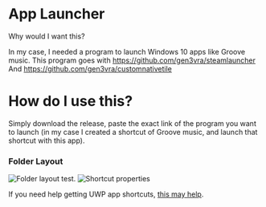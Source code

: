 # App Launcher
Why would I want this? 

In my case, I needed a program to launch Windows 10 apps like Groove music. This program goes with 
https://github.com/gen3vra/steamlauncher
And
https://github.com/gen3vra/customnativetile

# How do I use this?
Simply download the release, paste the exact link of the program you want to launch (in my case I created a shortcut of Groove music, and launch that shortcut with this app).

### Folder Layout
![Folder layout test.](https://i.imgur.com/Mwa4nuZ.png)
![Shortcut properties](https://i.imgur.com/D0UcIYL.png)

If you need help getting UWP app shortcuts, [this may help](https://web.archive.org/web/20191105063518/https://www.groovypost.com/howto/create-desktop-shortcuts-windows-10-universal-apps/).
